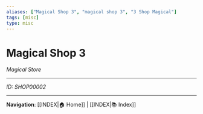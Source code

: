 ```yaml
---
aliases: ["Magical Shop 3", "magical shop 3", "3 Shop Magical"]
tags: [misc]
type: misc
---
```


# Magical Shop 3

*Magical Store*

---
*ID: SHOP00002*

---
**Navigation**: [[INDEX|🏠 Home]] | [[INDEX|📚 Index]]
